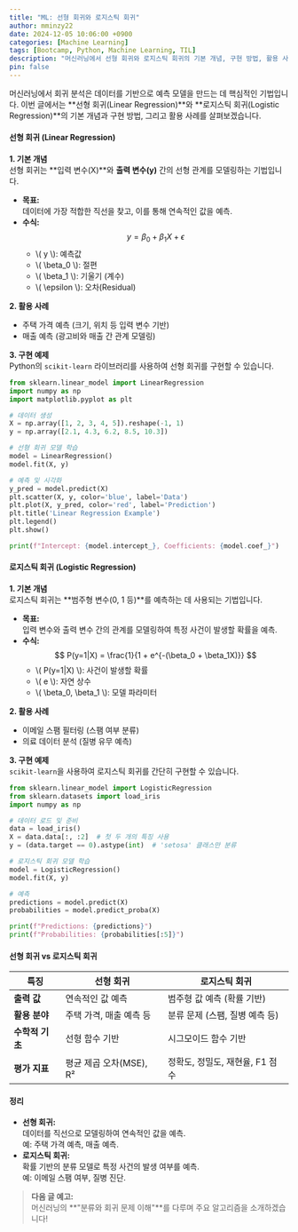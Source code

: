 ```yaml
---
title: "ML: 선형 회귀와 로지스틱 회귀"
author: mminzy22
date: 2024-12-05 10:06:00 +0900
categories: [Machine Learning]
tags: [Bootcamp, Python, Machine Learning, TIL]
description: "머신러닝에서 선형 회귀와 로지스틱 회귀의 기본 개념, 구현 방법, 활용 사례를 다룹니다."
pin: false
---
```




머신러닝에서 회귀 분석은 데이터를 기반으로 예측 모델을 만드는 데 핵심적인 기법입니다. 이번 글에서는 **선형 회귀(Linear Regression)**와 **로지스틱 회귀(Logistic Regression)**의 기본 개념과 구현 방법, 그리고 활용 사례를 살펴보겠습니다.


#### 선형 회귀 (Linear Regression)

**1. 기본 개념**  
선형 회귀는 **입력 변수(X)**와 **출력 변수(y)** 간의 선형 관계를 모델링하는 기법입니다.  
- **목표:**  
  데이터에 가장 적합한 직선을 찾고, 이를 통해 연속적인 값을 예측.  
- **수식:**  
  $$ y = \beta_0 + \beta_1X + \epsilon $$  
  - \\( y \\): 예측값  
  - \\( \beta_0 \\): 절편  
  - \\( \beta_1 \\): 기울기 (계수)  
  - \\( \epsilon \\): 오차(Residual)

**2. 활용 사례**  
- 주택 가격 예측 (크기, 위치 등 입력 변수 기반)  
- 매출 예측 (광고비와 매출 간 관계 모델링)

**3. 구현 예제**  
Python의 `scikit-learn` 라이브러리를 사용하여 선형 회귀를 구현할 수 있습니다.

```python
from sklearn.linear_model import LinearRegression
import numpy as np
import matplotlib.pyplot as plt

# 데이터 생성
X = np.array([1, 2, 3, 4, 5]).reshape(-1, 1)
y = np.array([2.1, 4.3, 6.2, 8.5, 10.3])

# 선형 회귀 모델 학습
model = LinearRegression()
model.fit(X, y)

# 예측 및 시각화
y_pred = model.predict(X)
plt.scatter(X, y, color='blue', label='Data')
plt.plot(X, y_pred, color='red', label='Prediction')
plt.title('Linear Regression Example')
plt.legend()
plt.show()

print(f"Intercept: {model.intercept_}, Coefficients: {model.coef_}")
```


#### 로지스틱 회귀 (Logistic Regression)

**1. 기본 개념**  
로지스틱 회귀는 **범주형 변수(0, 1 등)**를 예측하는 데 사용되는 기법입니다.  
- **목표:**  
  입력 변수와 출력 변수 간의 관계를 모델링하여 특정 사건이 발생할 확률을 예측.  
- **수식:**  
  $$ P(y=1|X) = \frac{1}{1 + e^{-(\beta_0 + \beta_1X)}} $$  
  - \\( P(y=1\|X) \\): 사건이 발생할 확률  
  - \\( e \\): 자연 상수  
  - \\( \beta_0, \beta_1 \\): 모델 파라미터  

**2. 활용 사례**  
- 이메일 스팸 필터링 (스팸 여부 분류)  
- 의료 데이터 분석 (질병 유무 예측)

**3. 구현 예제**  
`scikit-learn`을 사용하여 로지스틱 회귀를 간단히 구현할 수 있습니다.

```python
from sklearn.linear_model import LogisticRegression
from sklearn.datasets import load_iris
import numpy as np

# 데이터 로드 및 준비
data = load_iris()
X = data.data[:, :2]  # 첫 두 개의 특징 사용
y = (data.target == 0).astype(int)  # 'setosa' 클래스만 분류

# 로지스틱 회귀 모델 학습
model = LogisticRegression()
model.fit(X, y)

# 예측
predictions = model.predict(X)
probabilities = model.predict_proba(X)

print(f"Predictions: {predictions}")
print(f"Probabilities: {probabilities[:5]}")
```


#### 선형 회귀 vs 로지스틱 회귀

| **특징**               | **선형 회귀**                            | **로지스틱 회귀**                         |
|------------------------|-----------------------------------------|------------------------------------------|
| **출력 값**             | 연속적인 값 예측                         | 범주형 값 예측 (확률 기반)                 |
| **활용 분야**           | 주택 가격, 매출 예측 등                  | 분류 문제 (스팸, 질병 예측 등)             |
| **수학적 기초**         | 선형 함수 기반                          | 시그모이드 함수 기반                      |
| **평가 지표**           | 평균 제곱 오차(MSE), R²                  | 정확도, 정밀도, 재현율, F1 점수            |


#### 정리

- **선형 회귀:**  
  데이터를 직선으로 모델링하여 연속적인 값을 예측.  
  예: 주택 가격 예측, 매출 예측.  
- **로지스틱 회귀:**  
  확률 기반의 분류 모델로 특정 사건의 발생 여부를 예측.  
  예: 이메일 스팸 여부, 질병 진단.  

> **다음 글 예고:**  
> 머신러닝의 **"분류와 회귀 문제 이해"**를 다루며 주요 알고리즘을 소개하겠습니다!
